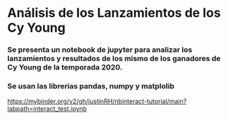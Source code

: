 # Análisis de los Lanzamientos de los Cy Young
### Se presenta un notebook de jupyter para analizar los lanzamientos y resultados de los mismo de los ganadores de Cy Young de la temporada 2020.
### Se usan las librerias pandas, numpy y matplolib

https://mybinder.org/v2/gh/justinRH/nbinteract-tutorial/main?labpath=interact_test.ipynb
